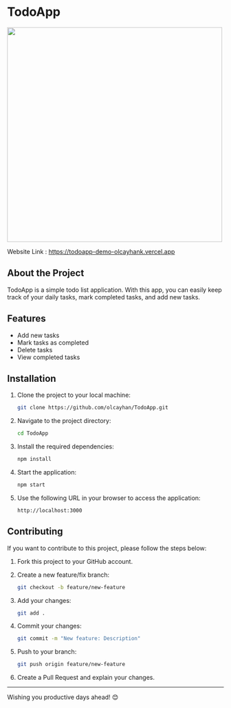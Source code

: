 # TodoApp

<img src='https://github.com/olcayhan/TodoApp/assets/71206063/d603c5c4-14b8-44b3-a26a-cc944733da16' width='500px'/>

Website Link : https://todoapp-demo-olcayhank.vercel.app
## About the Project

TodoApp is a simple todo list application. With this app, you can easily keep track of your daily tasks, mark completed tasks, and add new tasks.

## Features

- Add new tasks
- Mark tasks as completed
- Delete tasks
- View completed tasks

## Installation

1. Clone the project to your local machine:
   ```bash
   git clone https://github.com/olcayhan/TodoApp.git
   ```

2. Navigate to the project directory:
   ```bash
   cd TodoApp
   ```

3. Install the required dependencies:
   ```bash
   npm install
   ```

4. Start the application:
   ```bash
   npm start
   ```

5. Use the following URL in your browser to access the application:
   ```
   http://localhost:3000
   ```

## Contributing

If you want to contribute to this project, please follow the steps below:

1. Fork this project to your GitHub account.

2. Create a new feature/fix branch:
   ```bash
   git checkout -b feature/new-feature
   ```

3. Add your changes:
   ```bash
   git add .
   ```

4. Commit your changes:
   ```bash
   git commit -m "New feature: Description"
   ```

5. Push to your branch:
   ```bash
   git push origin feature/new-feature
   ```

6. Create a Pull Request and explain your changes.

---

Wishing you productive days ahead! 😊

